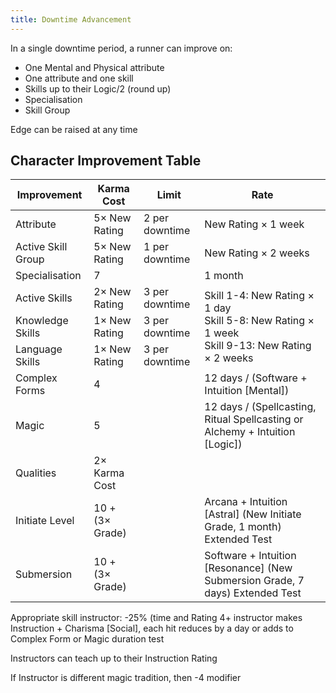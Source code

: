```yaml
---
title: Downtime Advancement
---
```


In a single downtime period, a runner can improve on:
- One Mental and Physical attribute
- One attribute and one skill
- Skills up to their Logic/2 (round up)
- Specialisation
- Skill Group

Edge can be raised at any time

## Character Improvement Table
<table>
<thead>
	<tr>
		<th>Improvement</th>
		<th>Karma Cost</th>
		<th>Limit</th>
		<th>Rate</th>
	</tr>
</thead>
<tbody>
	<tr>
		<td>Attribute</td>
		<td>5× New Rating</td>
		<td>2 per downtime</td>
		<td>New Rating × 1 week</td>
	</tr>
	<tr>
		<td>Active Skill Group</td>
		<td>5× New Rating</td>
		<td>1 per downtime</td>
		<td>New Rating × 2 weeks</td>
	</tr>
	<tr>
		<td>Specialisation</td>
		<td>7</td>
		<td></td>
		<td>1 month</td>
	</tr>
	<tr>
		<td>Active Skills</td>
		<td>2× New Rating</td>
		<td>3 per downtime</td>
		<td rowspan="3">Skill 1-4: New Rating × 1 day
			<br>Skill 5-8: New Rating × 1 week
			<br>Skill 9-13: New Rating × 2 weeks</td>
	</tr>
	<tr>
		<td>Knowledge Skills</td>
		<td>1× New Rating</td>
		<td>3 per downtime</td>
	</tr>
	<tr>
		<td>Language Skills</td>
		<td>1× New Rating</td>
		<td>3 per downtime</td>
	</tr>
	<tr>
		<td>Complex Forms</td>
		<td>4</td>
		<td></td>
		<td>12 days / (Software + Intuition [Mental])</td>
	</tr>
	<tr>
		<td>Magic</td>
		<td>5</td>
		<td></td>
		<td>12 days / (Spellcasting, Ritual Spellcasting or Alchemy + Intuition [Logic])</td>
	</tr>
	<tr>
		<td>Qualities</td>
		<td>2× Karma Cost</td>
		<td></td>
		<td></td>
	</tr>
	<tr>
		<td>Initiate Level</td>
		<td>10 + (3× Grade)</td>
		<td></td>
		<td>Arcana + Intuition [Astral] (New Initiate Grade, 1 month) Extended Test</td>
	</tr>
	<tr>
		<td>Submersion</td>
		<td>10 + (3× Grade)</td>
		<td></td>
		<td>Software + Intuition [Resonance] (New Submersion Grade, 7 days) Extended Test</td>
	</tr>
</tbody>
</table>


Appropriate skill instructor: -25% (time and Rating 4+ instructor makes Instruction + Charisma [Social], each hit reduces by a day or adds to Complex Form or Magic duration test

Instructors can teach up to their Instruction Rating

If Instructor is different magic tradition, then -4 modifier
